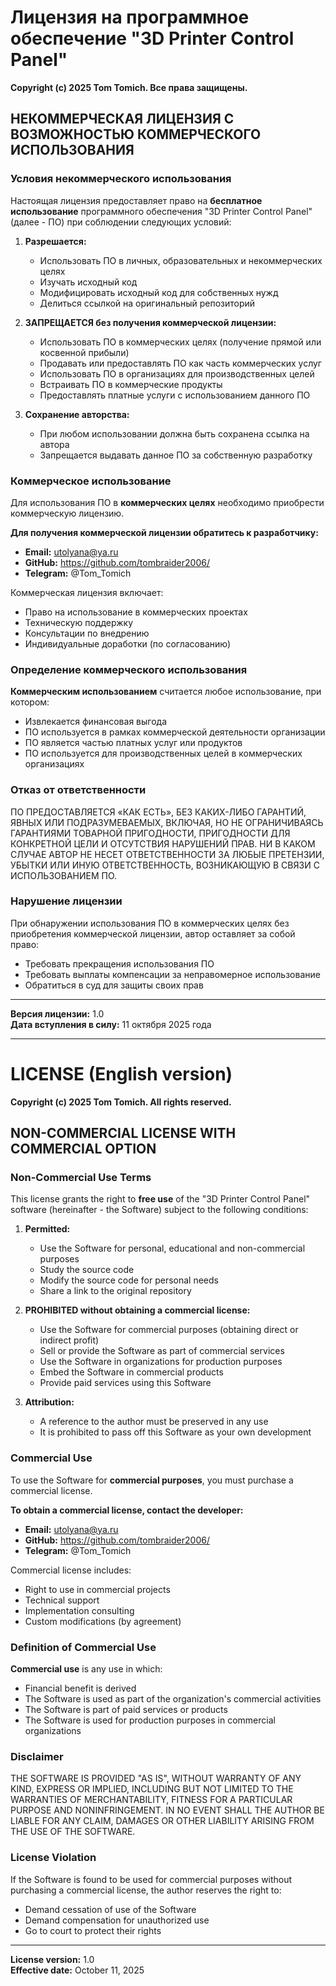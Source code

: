 # Лицензия на программное обеспечение "3D Printer Control Panel"

**Copyright (c) 2025 Tom Tomich. Все права защищены.**

## НЕКОММЕРЧЕСКАЯ ЛИЦЕНЗИЯ С ВОЗМОЖНОСТЬЮ КОММЕРЧЕСКОГО ИСПОЛЬЗОВАНИЯ

### Условия некоммерческого использования

Настоящая лицензия предоставляет право на **бесплатное использование** программного обеспечения "3D Printer Control Panel" (далее - ПО) при соблюдении следующих условий:

1. **Разрешается:**
   - Использовать ПО в личных, образовательных и некоммерческих целях
   - Изучать исходный код
   - Модифицировать исходный код для собственных нужд
   - Делиться ссылкой на оригинальный репозиторий

2. **ЗАПРЕЩАЕТСЯ без получения коммерческой лицензии:**
   - Использовать ПО в коммерческих целях (получение прямой или косвенной прибыли)
   - Продавать или предоставлять ПО как часть коммерческих услуг
   - Использовать ПО в организациях для производственных целей
   - Встраивать ПО в коммерческие продукты
   - Предоставлять платные услуги с использованием данного ПО

3. **Сохранение авторства:**
   - При любом использовании должна быть сохранена ссылка на автора
   - Запрещается выдавать данное ПО за собственную разработку

### Коммерческое использование

Для использования ПО в **коммерческих целях** необходимо приобрести коммерческую лицензию.

**Для получения коммерческой лицензии обратитесь к разработчику:**

- **Email:** utolyana@ya.ru
- **GitHub:** https://github.com/tombraider2006/
- **Telegram:** @Tom_Tomich

Коммерческая лицензия включает:
- Право на использование в коммерческих проектах
- Техническую поддержку
- Консультации по внедрению
- Индивидуальные доработки (по согласованию)

### Определение коммерческого использования

**Коммерческим использованием** считается любое использование, при котором:
- Извлекается финансовая выгода
- ПО используется в рамках коммерческой деятельности организации
- ПО является частью платных услуг или продуктов
- ПО используется для производственных целей в коммерческих организациях

### Отказ от ответственности

ПО ПРЕДОСТАВЛЯЕТСЯ «КАК ЕСТЬ», БЕЗ КАКИХ-ЛИБО ГАРАНТИЙ, ЯВНЫХ ИЛИ ПОДРАЗУМЕВАЕМЫХ, ВКЛЮЧАЯ, НО НЕ ОГРАНИЧИВАЯСЬ ГАРАНТИЯМИ ТОВАРНОЙ ПРИГОДНОСТИ, ПРИГОДНОСТИ ДЛЯ КОНКРЕТНОЙ ЦЕЛИ И ОТСУТСТВИЯ НАРУШЕНИЙ ПРАВ. НИ В КАКОМ СЛУЧАЕ АВТОР НЕ НЕСЕТ ОТВЕТСТВЕННОСТИ ЗА ЛЮБЫЕ ПРЕТЕНЗИИ, УБЫТКИ ИЛИ ИНУЮ ОТВЕТСТВЕННОСТЬ, ВОЗНИКАЮЩУЮ В СВЯЗИ С ИСПОЛЬЗОВАНИЕМ ПО.

### Нарушение лицензии

При обнаружении использования ПО в коммерческих целях без приобретения коммерческой лицензии, автор оставляет за собой право:
- Требовать прекращения использования ПО
- Требовать выплаты компенсации за неправомерное использование
- Обратиться в суд для защиты своих прав

---

**Версия лицензии:** 1.0  
**Дата вступления в силу:** 11 октября 2025 года

---

# LICENSE (English version)

**Copyright (c) 2025 Tom Tomich. All rights reserved.**

## NON-COMMERCIAL LICENSE WITH COMMERCIAL OPTION

### Non-Commercial Use Terms

This license grants the right to **free use** of the "3D Printer Control Panel" software (hereinafter - the Software) subject to the following conditions:

1. **Permitted:**
   - Use the Software for personal, educational and non-commercial purposes
   - Study the source code
   - Modify the source code for personal needs
   - Share a link to the original repository

2. **PROHIBITED without obtaining a commercial license:**
   - Use the Software for commercial purposes (obtaining direct or indirect profit)
   - Sell or provide the Software as part of commercial services
   - Use the Software in organizations for production purposes
   - Embed the Software in commercial products
   - Provide paid services using this Software

3. **Attribution:**
   - A reference to the author must be preserved in any use
   - It is prohibited to pass off this Software as your own development

### Commercial Use

To use the Software for **commercial purposes**, you must purchase a commercial license.

**To obtain a commercial license, contact the developer:**

- **Email:** utolyana@ya.ru
- **GitHub:** https://github.com/tombraider2006/
- **Telegram:** @Tom_Tomich

Commercial license includes:
- Right to use in commercial projects
- Technical support
- Implementation consulting
- Custom modifications (by agreement)

### Definition of Commercial Use

**Commercial use** is any use in which:
- Financial benefit is derived
- The Software is used as part of the organization's commercial activities
- The Software is part of paid services or products
- The Software is used for production purposes in commercial organizations

### Disclaimer

THE SOFTWARE IS PROVIDED "AS IS", WITHOUT WARRANTY OF ANY KIND, EXPRESS OR IMPLIED, INCLUDING BUT NOT LIMITED TO THE WARRANTIES OF MERCHANTABILITY, FITNESS FOR A PARTICULAR PURPOSE AND NONINFRINGEMENT. IN NO EVENT SHALL THE AUTHOR BE LIABLE FOR ANY CLAIM, DAMAGES OR OTHER LIABILITY ARISING FROM THE USE OF THE SOFTWARE.

### License Violation

If the Software is found to be used for commercial purposes without purchasing a commercial license, the author reserves the right to:
- Demand cessation of use of the Software
- Demand compensation for unauthorized use
- Go to court to protect their rights

---

**License version:** 1.0  
**Effective date:** October 11, 2025

